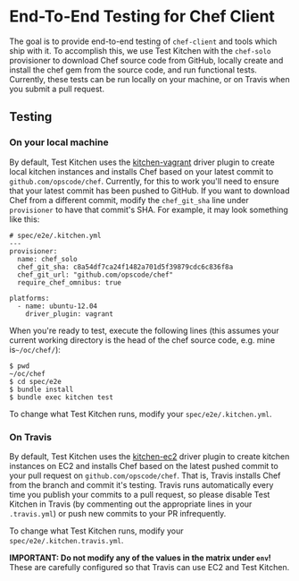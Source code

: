 # End-To-End Testing for Chef Client

The goal is to provide end-to-end testing of `chef-client` and tools which ship
with it. To accomplish this, we use Test Kitchen with the `chef-solo` provisioner
to download Chef source code from GitHub, locally create and install the chef
gem from the source code, and run functional tests. Currently, these tests can
be run locally on your machine, or on Travis when you submit a pull request.

## Testing
### On your local machine
By default, Test Kitchen uses the [kitchen-vagrant](https://github.com/test-kitchen/kitchen-vagrant)
driver plugin to create local kitchen instances and installs Chef based on your
latest commit to `github.com/opscode/chef`. Currently, for this to work you'll
need to ensure that your latest commit has been pushed to GitHub. If you want to
download Chef from a different commit, modify the `chef_git_sha` line under
`provisioner` to have that commit's SHA. For example, it may look something like this:

```(yaml)
# spec/e2e/.kitchen.yml
---
provisioner:
  name: chef_solo
  chef_git_sha: c8a54df7ca24f1482a701d5f39879cdc6c836f8a
  chef_git_url: "github.com/opscode/chef"
  require_chef_omnibus: true

platforms:
  - name: ubuntu-12.04
    driver_plugin: vagrant
```
When you're ready to test, execute the following lines (this assumes your current
working directory is the head of the chef source code, e.g. mine is`~/oc/chef/`):

```
$ pwd
~/oc/chef
$ cd spec/e2e
$ bundle install
$ bundle exec kitchen test
```
To change what Test Kitchen runs, modify your `spec/e2e/.kitchen.yml`.

### On Travis
By default, Test Kitchen uses the [kitchen-ec2](https://github.com/test-kitchen/kitchen-ec2)
driver plugin to create kitchen instances on EC2 and installs Chef based on the
latest pushed commit to your pull request on `github.com/opscode/chef`. That is,
Travis installs Chef from the branch and commit it's testing. Travis runs automatically
every time you publish your commits to a pull request, so please disable Test Kitchen
in Travis (by commenting out the appropriate lines in your `.travis.yml`) or push
new commits to your PR infrequently.

To change what Test Kitchen runs, modify your `spec/e2e/.kitchen.travis.yml`.

**IMPORTANT: Do not modify any of the values in the matrix under `env`!** These are carefully
configured so that Travis can use EC2 and Test Kitchen.
